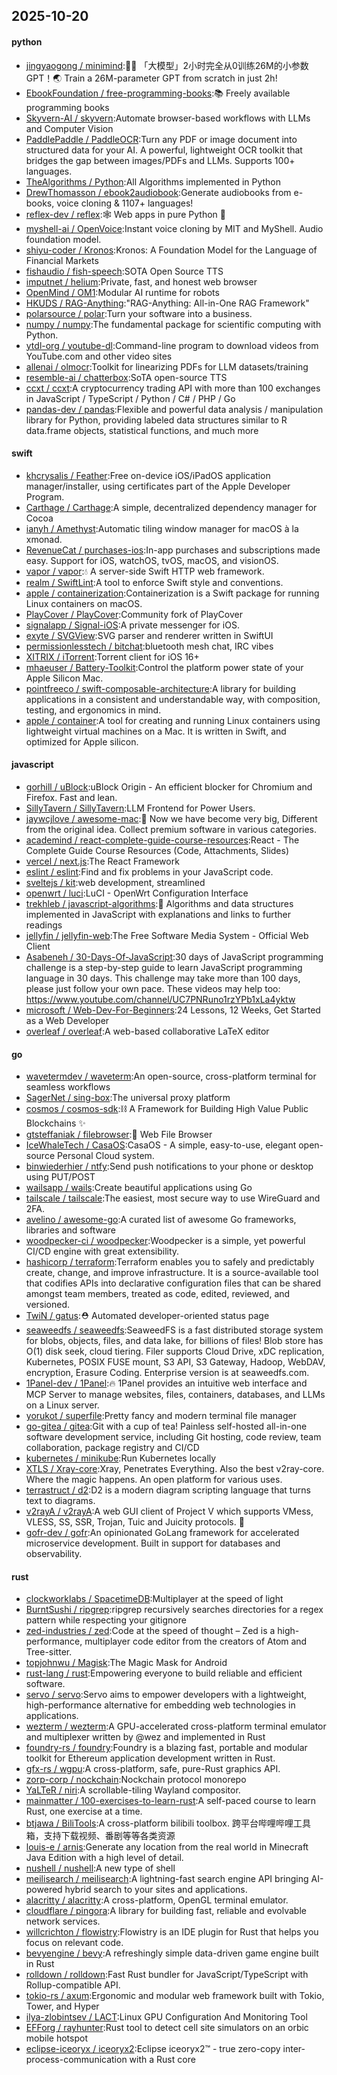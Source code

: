 ## 2025-10-20

#### python
* [jingyaogong / minimind](https://github.com/jingyaogong/minimind):🚀🚀 「大模型」2小时完全从0训练26M的小参数GPT！🌏 Train a 26M-parameter GPT from scratch in just 2h!
* [EbookFoundation / free-programming-books](https://github.com/EbookFoundation/free-programming-books):📚 Freely available programming books
* [Skyvern-AI / skyvern](https://github.com/Skyvern-AI/skyvern):Automate browser-based workflows with LLMs and Computer Vision
* [PaddlePaddle / PaddleOCR](https://github.com/PaddlePaddle/PaddleOCR):Turn any PDF or image document into structured data for your AI. A powerful, lightweight OCR toolkit that bridges the gap between images/PDFs and LLMs. Supports 100+ languages.
* [TheAlgorithms / Python](https://github.com/TheAlgorithms/Python):All Algorithms implemented in Python
* [DrewThomasson / ebook2audiobook](https://github.com/DrewThomasson/ebook2audiobook):Generate audiobooks from e-books, voice cloning & 1107+ languages!
* [reflex-dev / reflex](https://github.com/reflex-dev/reflex):🕸️ Web apps in pure Python 🐍
* [myshell-ai / OpenVoice](https://github.com/myshell-ai/OpenVoice):Instant voice cloning by MIT and MyShell. Audio foundation model.
* [shiyu-coder / Kronos](https://github.com/shiyu-coder/Kronos):Kronos: A Foundation Model for the Language of Financial Markets
* [fishaudio / fish-speech](https://github.com/fishaudio/fish-speech):SOTA Open Source TTS
* [imputnet / helium](https://github.com/imputnet/helium):Private, fast, and honest web browser
* [OpenMind / OM1](https://github.com/OpenMind/OM1):Modular AI runtime for robots
* [HKUDS / RAG-Anything](https://github.com/HKUDS/RAG-Anything):"RAG-Anything: All-in-One RAG Framework"
* [polarsource / polar](https://github.com/polarsource/polar):Turn your software into a business.
* [numpy / numpy](https://github.com/numpy/numpy):The fundamental package for scientific computing with Python.
* [ytdl-org / youtube-dl](https://github.com/ytdl-org/youtube-dl):Command-line program to download videos from YouTube.com and other video sites
* [allenai / olmocr](https://github.com/allenai/olmocr):Toolkit for linearizing PDFs for LLM datasets/training
* [resemble-ai / chatterbox](https://github.com/resemble-ai/chatterbox):SoTA open-source TTS
* [ccxt / ccxt](https://github.com/ccxt/ccxt):A cryptocurrency trading API with more than 100 exchanges in JavaScript / TypeScript / Python / C# / PHP / Go
* [pandas-dev / pandas](https://github.com/pandas-dev/pandas):Flexible and powerful data analysis / manipulation library for Python, providing labeled data structures similar to R data.frame objects, statistical functions, and much more

#### swift
* [khcrysalis / Feather](https://github.com/khcrysalis/Feather):Free on-device iOS/iPadOS application manager/installer, using certificates part of the Apple Developer Program.
* [Carthage / Carthage](https://github.com/Carthage/Carthage):A simple, decentralized dependency manager for Cocoa
* [ianyh / Amethyst](https://github.com/ianyh/Amethyst):Automatic tiling window manager for macOS à la xmonad.
* [RevenueCat / purchases-ios](https://github.com/RevenueCat/purchases-ios):In-app purchases and subscriptions made easy. Support for iOS, watchOS, tvOS, macOS, and visionOS.
* [vapor / vapor](https://github.com/vapor/vapor):💧 A server-side Swift HTTP web framework.
* [realm / SwiftLint](https://github.com/realm/SwiftLint):A tool to enforce Swift style and conventions.
* [apple / containerization](https://github.com/apple/containerization):Containerization is a Swift package for running Linux containers on macOS.
* [PlayCover / PlayCover](https://github.com/PlayCover/PlayCover):Community fork of PlayCover
* [signalapp / Signal-iOS](https://github.com/signalapp/Signal-iOS):A private messenger for iOS.
* [exyte / SVGView](https://github.com/exyte/SVGView):SVG parser and renderer written in SwiftUI
* [permissionlesstech / bitchat](https://github.com/permissionlesstech/bitchat):bluetooth mesh chat, IRC vibes
* [XITRIX / iTorrent](https://github.com/XITRIX/iTorrent):Torrent client for iOS 16+
* [mhaeuser / Battery-Toolkit](https://github.com/mhaeuser/Battery-Toolkit):Control the platform power state of your Apple Silicon Mac.
* [pointfreeco / swift-composable-architecture](https://github.com/pointfreeco/swift-composable-architecture):A library for building applications in a consistent and understandable way, with composition, testing, and ergonomics in mind.
* [apple / container](https://github.com/apple/container):A tool for creating and running Linux containers using lightweight virtual machines on a Mac. It is written in Swift, and optimized for Apple silicon.

#### javascript
* [gorhill / uBlock](https://github.com/gorhill/uBlock):uBlock Origin - An efficient blocker for Chromium and Firefox. Fast and lean.
* [SillyTavern / SillyTavern](https://github.com/SillyTavern/SillyTavern):LLM Frontend for Power Users.
* [jaywcjlove / awesome-mac](https://github.com/jaywcjlove/awesome-mac): Now we have become very big, Different from the original idea. Collect premium software in various categories.
* [academind / react-complete-guide-course-resources](https://github.com/academind/react-complete-guide-course-resources):React - The Complete Guide Course Resources (Code, Attachments, Slides)
* [vercel / next.js](https://github.com/vercel/next.js):The React Framework
* [eslint / eslint](https://github.com/eslint/eslint):Find and fix problems in your JavaScript code.
* [sveltejs / kit](https://github.com/sveltejs/kit):web development, streamlined
* [openwrt / luci](https://github.com/openwrt/luci):LuCI - OpenWrt Configuration Interface
* [trekhleb / javascript-algorithms](https://github.com/trekhleb/javascript-algorithms):📝 Algorithms and data structures implemented in JavaScript with explanations and links to further readings
* [jellyfin / jellyfin-web](https://github.com/jellyfin/jellyfin-web):The Free Software Media System - Official Web Client
* [Asabeneh / 30-Days-Of-JavaScript](https://github.com/Asabeneh/30-Days-Of-JavaScript):30 days of JavaScript programming challenge is a step-by-step guide to learn JavaScript programming language in 30 days. This challenge may take more than 100 days, please just follow your own pace. These videos may help too: https://www.youtube.com/channel/UC7PNRuno1rzYPb1xLa4yktw
* [microsoft / Web-Dev-For-Beginners](https://github.com/microsoft/Web-Dev-For-Beginners):24 Lessons, 12 Weeks, Get Started as a Web Developer
* [overleaf / overleaf](https://github.com/overleaf/overleaf):A web-based collaborative LaTeX editor

#### go
* [wavetermdev / waveterm](https://github.com/wavetermdev/waveterm):An open-source, cross-platform terminal for seamless workflows
* [SagerNet / sing-box](https://github.com/SagerNet/sing-box):The universal proxy platform
* [cosmos / cosmos-sdk](https://github.com/cosmos/cosmos-sdk):⛓️ A Framework for Building High Value Public Blockchains ✨
* [gtsteffaniak / filebrowser](https://github.com/gtsteffaniak/filebrowser):📂 Web File Browser
* [IceWhaleTech / CasaOS](https://github.com/IceWhaleTech/CasaOS):CasaOS - A simple, easy-to-use, elegant open-source Personal Cloud system.
* [binwiederhier / ntfy](https://github.com/binwiederhier/ntfy):Send push notifications to your phone or desktop using PUT/POST
* [wailsapp / wails](https://github.com/wailsapp/wails):Create beautiful applications using Go
* [tailscale / tailscale](https://github.com/tailscale/tailscale):The easiest, most secure way to use WireGuard and 2FA.
* [avelino / awesome-go](https://github.com/avelino/awesome-go):A curated list of awesome Go frameworks, libraries and software
* [woodpecker-ci / woodpecker](https://github.com/woodpecker-ci/woodpecker):Woodpecker is a simple, yet powerful CI/CD engine with great extensibility.
* [hashicorp / terraform](https://github.com/hashicorp/terraform):Terraform enables you to safely and predictably create, change, and improve infrastructure. It is a source-available tool that codifies APIs into declarative configuration files that can be shared amongst team members, treated as code, edited, reviewed, and versioned.
* [TwiN / gatus](https://github.com/TwiN/gatus):⛑ Automated developer-oriented status page
* [seaweedfs / seaweedfs](https://github.com/seaweedfs/seaweedfs):SeaweedFS is a fast distributed storage system for blobs, objects, files, and data lake, for billions of files! Blob store has O(1) disk seek, cloud tiering. Filer supports Cloud Drive, xDC replication, Kubernetes, POSIX FUSE mount, S3 API, S3 Gateway, Hadoop, WebDAV, encryption, Erasure Coding. Enterprise version is at seaweedfs.com.
* [1Panel-dev / 1Panel](https://github.com/1Panel-dev/1Panel):🔥 1Panel provides an intuitive web interface and MCP Server to manage websites, files, containers, databases, and LLMs on a Linux server.
* [yorukot / superfile](https://github.com/yorukot/superfile):Pretty fancy and modern terminal file manager
* [go-gitea / gitea](https://github.com/go-gitea/gitea):Git with a cup of tea! Painless self-hosted all-in-one software development service, including Git hosting, code review, team collaboration, package registry and CI/CD
* [kubernetes / minikube](https://github.com/kubernetes/minikube):Run Kubernetes locally
* [XTLS / Xray-core](https://github.com/XTLS/Xray-core):Xray, Penetrates Everything. Also the best v2ray-core. Where the magic happens. An open platform for various uses.
* [terrastruct / d2](https://github.com/terrastruct/d2):D2 is a modern diagram scripting language that turns text to diagrams.
* [v2rayA / v2rayA](https://github.com/v2rayA/v2rayA):A web GUI client of Project V which supports VMess, VLESS, SS, SSR, Trojan, Tuic and Juicity protocols. 🚀
* [gofr-dev / gofr](https://github.com/gofr-dev/gofr):An opinionated GoLang framework for accelerated microservice development. Built in support for databases and observability.

#### rust
* [clockworklabs / SpacetimeDB](https://github.com/clockworklabs/SpacetimeDB):Multiplayer at the speed of light
* [BurntSushi / ripgrep](https://github.com/BurntSushi/ripgrep):ripgrep recursively searches directories for a regex pattern while respecting your gitignore
* [zed-industries / zed](https://github.com/zed-industries/zed):Code at the speed of thought – Zed is a high-performance, multiplayer code editor from the creators of Atom and Tree-sitter.
* [topjohnwu / Magisk](https://github.com/topjohnwu/Magisk):The Magic Mask for Android
* [rust-lang / rust](https://github.com/rust-lang/rust):Empowering everyone to build reliable and efficient software.
* [servo / servo](https://github.com/servo/servo):Servo aims to empower developers with a lightweight, high-performance alternative for embedding web technologies in applications.
* [wezterm / wezterm](https://github.com/wezterm/wezterm):A GPU-accelerated cross-platform terminal emulator and multiplexer written by @wez and implemented in Rust
* [foundry-rs / foundry](https://github.com/foundry-rs/foundry):Foundry is a blazing fast, portable and modular toolkit for Ethereum application development written in Rust.
* [gfx-rs / wgpu](https://github.com/gfx-rs/wgpu):A cross-platform, safe, pure-Rust graphics API.
* [zorp-corp / nockchain](https://github.com/zorp-corp/nockchain):Nockchain protocol monorepo
* [YaLTeR / niri](https://github.com/YaLTeR/niri):A scrollable-tiling Wayland compositor.
* [mainmatter / 100-exercises-to-learn-rust](https://github.com/mainmatter/100-exercises-to-learn-rust):A self-paced course to learn Rust, one exercise at a time.
* [btjawa / BiliTools](https://github.com/btjawa/BiliTools):A cross-platform bilibili toolbox. 跨平台哔哩哔哩工具箱，支持下载视频、番剧等等各类资源
* [louis-e / arnis](https://github.com/louis-e/arnis):Generate any location from the real world in Minecraft Java Edition with a high level of detail.
* [nushell / nushell](https://github.com/nushell/nushell):A new type of shell
* [meilisearch / meilisearch](https://github.com/meilisearch/meilisearch):A lightning-fast search engine API bringing AI-powered hybrid search to your sites and applications.
* [alacritty / alacritty](https://github.com/alacritty/alacritty):A cross-platform, OpenGL terminal emulator.
* [cloudflare / pingora](https://github.com/cloudflare/pingora):A library for building fast, reliable and evolvable network services.
* [willcrichton / flowistry](https://github.com/willcrichton/flowistry):Flowistry is an IDE plugin for Rust that helps you focus on relevant code.
* [bevyengine / bevy](https://github.com/bevyengine/bevy):A refreshingly simple data-driven game engine built in Rust
* [rolldown / rolldown](https://github.com/rolldown/rolldown):Fast Rust bundler for JavaScript/TypeScript with Rollup-compatible API.
* [tokio-rs / axum](https://github.com/tokio-rs/axum):Ergonomic and modular web framework built with Tokio, Tower, and Hyper
* [ilya-zlobintsev / LACT](https://github.com/ilya-zlobintsev/LACT):Linux GPU Configuration And Monitoring Tool
* [EFForg / rayhunter](https://github.com/EFForg/rayhunter):Rust tool to detect cell site simulators on an orbic mobile hotspot
* [eclipse-iceoryx / iceoryx2](https://github.com/eclipse-iceoryx/iceoryx2):Eclipse iceoryx2™ - true zero-copy inter-process-communication with a Rust core
